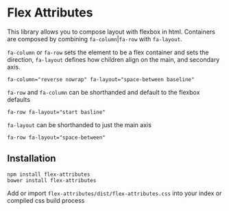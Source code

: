 Flex Attributes
=============

This library allows you to compose layout with flexbox in html. Containers
are composed by combining `fa-column`|`fa-row` with `fa-layout`.

`fa-column` or `fa-row` sets the element to be a flex container and sets the direction, `fa-layout` defines how children align on the main, and secondary axis.
```
fa-column="reverse nowrap" fa-layout="space-between baseline"
```

`fa-row` and `fa-column` can be shorthanded and default to the flexbox defaults

```
fa-row fa-layout="start basline"
```

`fa-layout` can be shorthanded to just the main axis
```
fa-row fa-layout="space-between"
```

Installation
------------

```
npm install flex-attributes
bower install flex-attributes
```

Add or import `flex-attributes/dist/flex-attributes.css` into your index or compiled css build process
